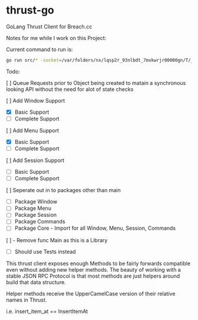 thrust-go
=========

GoLang Thrust Client for Breach.cc 

Notes for me while I work on this Project:

Current command to run is:
```bash
go run src/* -socket=/var/folders/nx/lqsp2r_93nlbdt_7mxkwrjr00000gn/T/_thrust_shell.sock
```

Todo:

[ ] Queue Requests prior to Object being created to matain a synchronous looking API without the need for alot of state checks

[ ] Add Window Support
  - [X] Basic Support
  - [ ] Complete Support 

[ ] Add Menu Support
  - [X] Basic Support
  - [ ] Complete Support

[ ] Add Session Support
  - [ ] Basic Support
  - [ ] Complete Support

[ ] Seperate out in to packages other than main
  - [ ] Package Window
  - [ ] Package Menu
  - [ ] Package Session
  - [ ] Package Commands
  - [ ] Package Core - Import for all Window, Menu, Session, Commands 

[ ] - Remove func Main as this is a Library
  - [ ] Should use Tests instead


This thrust client exposes enough Methods to be fairly forwards compatible even without adding new helper methods. The beauty of working with a stable JSON RPC Protocol is that most methods are just helpers around build that data structure.

Helper methods receive the UpperCamelCase version of their relative names in Thrust.

i.e. insert_item_at == InsertItemAt



